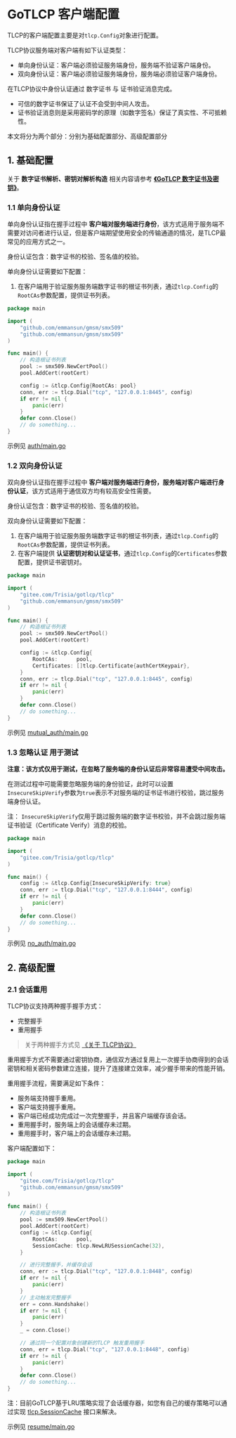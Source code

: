 # GoTLCP 客户端配置

TLCP的客户端配置主要是对`tlcp.Config`对象进行配置。

TLCP协议服务端对客户端有如下认证类型：

- 单向身份认证：客户端必须验证服务端身份，服务端不验证客户端身份。
- 双向身份认证：客户端必须验证服务端身份，服务端必须验证客户端身份。

在TLCP协议中身份认证通过 数字证书 与 证书验证消息完成。

- 可信的数字证书保证了认证不会受到中间人攻击。
- 证书验证消息则是采用密码学的原理（如数字签名）保证了真实性、不可抵赖性。

本文将分为两个部分：分别为基础配置部分、高级配置部分

## 1. 基础配置

关于 **数字证书解析、密钥对解析构造** 相关内容请参考 [**《GoTLCP 数字证书及密钥》**](./CertAndKey.md)。

### 1.1 单向身份认证

单向身份认证指在握手过程中 **客户端对服务端进行身份**，该方式适用于服务端不需要对访问者进行认证，但是客户端期望使用安全的传输通道的情况，是TLCP最常见的应用方式之一。

身份认证包含：数字证书的校验、签名值的校验。

单向身份认证需要如下配置：

1. 在客户端用于验证服务服务端数字证书的根证书列表，通过`tlcp.Config`的`RootCAs`参数配置，提供证书列表。

```go
package main

import (
	"github.com/emmansun/gmsm/smx509"
	"github.com/emmansun/gmsm/smx509"
)

func main() {
	// 构造根证书列表
	pool := smx509.NewCertPool()
	pool.AddCert(rootCert)

	config := &tlcp.Config{RootCAs: pool}
	conn, err := tlcp.Dial("tcp", "127.0.0.1:8445", config)
	if err != nil {
		panic(err)
	}
	defer conn.Close()
	// do something...
}
```

示例见 [auth/main.go](../example/client/auth/main.go)

### 1.2 双向身份认证

双向身份认证指在握手过程中 **客户端对服务端进行身份，服务端对客户端进行身份认证**，该方式适用于通信双方均有较高安全性需要。

身份认证包含：数字证书的校验、签名值的校验。

双向身份认证需要如下配置：

1. 在客户端用于验证服务服务端数字证书的根证书列表，通过`tlcp.Config`的`RootCAs`参数配置，提供证书列表。
2. 在客户端提供 **认证密钥对和认证证书**，通过`tlcp.Config`的`Certificates`参数配置，提供证书密钥对。

```go
package main

import (
	"gitee.com/Trisia/gotlcp/tlcp"
	"github.com/emmansun/gmsm/smx509"
)

func main() {
	// 构造根证书列表
	pool := smx509.NewCertPool()
	pool.AddCert(rootCert)

	config := &tlcp.Config{
		RootCAs:      pool,
		Certificates: []tlcp.Certificate{authCertKeypair},
	}
	conn, err := tlcp.Dial("tcp", "127.0.0.1:8445", config)
	if err != nil {
		panic(err)
	}
	defer conn.Close()
	// do something...
}
```

示例见 [mutual_auth/main.go](../example/client/mutual_auth/main.go)


### 1.3 忽略认证 用于测试 

**注意：该方式仅用于测试，在忽略了服务端的身份认证后非常容易遭受中间攻击。**

在测试过程中可能需要忽略服务端的身份验证，此时可以设置 `InsecureSkipVerify`参数为`true`表示不对服务端的证书证书进行校验，跳过服务端身份认证。

注： `InsecureSkipVerify`仅用于跳过服务端的数字证书校验，并不会跳过服务端证书验证（Certificate Verify）消息的校验。

```go
package main

import (
	"gitee.com/Trisia/gotlcp/tlcp"
)

func main() {
	config := &tlcp.Config{InsecureSkipVerify: true}
	conn, err := tlcp.Dial("tcp", "127.0.0.1:8444", config)
	if err != nil {
		panic(err)
	}
	defer conn.Close()
	// do something...
}

```

示例见 [no_auth/main.go](../example/client/no_auth/main.go)

## 2. 高级配置

### 2.1 会话重用

TLCP协议支持两种握手握手方式：

- 完整握手
- 重用握手

> 关于两种握手方式见 [《关于 TLCP协议》](./AboutTLCP.md)

重用握手方式不需要通过密钥协商，通信双方通过复用上一次握手协商得到的会话密钥和相关密码参数建立连接，提升了连接建立效率，减少握手带来的性能开销。

重用握手流程，需要满足如下条件：

- 服务端支持握手重用。
- 客户端支持握手重用。
- 客户端已经成功完成过一次完整握手，并且客户端缓存该会话。
- 重用握手时，服务端上的会话缓存未过期。
- 重用握手时，客户端上的会话缓存未过期。

客户端配置如下：

```go
package main

import (
	"gitee.com/Trisia/gotlcp/tlcp"
	"github.com/emmansun/gmsm/smx509"
)

func main() {
	// 构造根证书列表
	pool := smx509.NewCertPool()
	pool.AddCert(rootCert)
	config := &tlcp.Config{
		RootCAs:      pool,
		SessionCache: tlcp.NewLRUSessionCache(32),
	}

	// 进行完整握手，并缓存会话
	conn, err := tlcp.Dial("tcp", "127.0.0.1:8448", config)
	if err != nil {
		panic(err)
	}
	// 主动触发完整握手
	err = conn.Handshake()
	if err != nil {
		panic(err)
	}
	_ = conn.Close()

	// 通过同一个配置对象创建新的TLCP 触发重用握手
	conn, err = tlcp.Dial("tcp", "127.0.0.1:8448", config)
	if err != nil {
		panic(err)
	}
	defer conn.Close()
	// do something...
}
```

注：目前GoTLCP基于LRU策略实现了会话缓存器，如您有自己的缓存策略可以通过实现 [tlcp.SessionCache](../tlcp/session.go) 接口来解决。

示例见 [resume/main.go](../example/client/resume/main.go)
